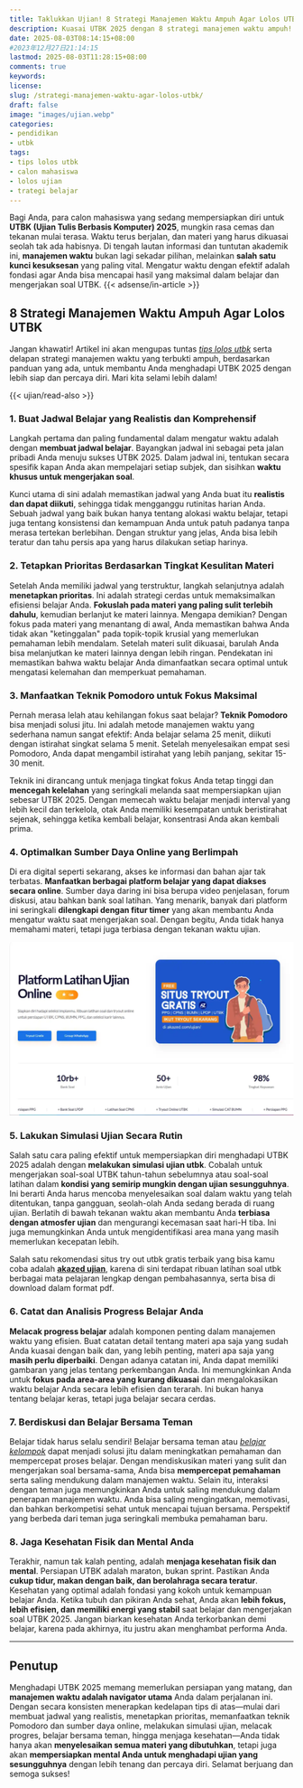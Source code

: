 ```yaml
---
title: Taklukkan Ujian! 8 Strategi Manajemen Waktu Ampuh Agar Lolos UTBK
description: Kuasai UTBK 2025 dengan 8 strategi manajemen waktu ampuh! Pelajari tips belajar efektif, prioritaskan materi, manfaatkan simulasi, dan jaga kesehatan untuk calon mahasiswa meraih sukses ujian
date: 2025-08-03T08:14:15+08:00 
#2023年12月27日21:14:15
lastmod: 2025-08-03T11:28:15+08:00 
comments: true
keywords: 
license: 
slug: /strategi-manajemen-waktu-agar-lolos-utbk/
draft: false 
image: "images/ujian.webp"
categories:
- pendidikan
- utbk
tags:
- tips lolos utbk
- calon mahasiswa
- lolos ujian
- trategi belajar
---
```


Bagi Anda, para calon mahasiswa yang sedang mempersiapkan diri untuk **UTBK (Ujian Tulis Berbasis Komputer) 2025**, mungkin rasa cemas dan tekanan mulai terasa. Waktu terus berjalan, dan materi yang harus dikuasai seolah tak ada habisnya. Di tengah lautan informasi dan tuntutan akademik ini, **manajemen waktu** bukan lagi sekadar pilihan, melainkan **salah satu kunci kesuksesan** yang paling vital. Mengatur waktu dengan efektif adalah fondasi agar Anda bisa mencapai hasil yang maksimal dalam belajar dan mengerjakan soal UTBK.
{{< adsense/in-article >}}

## 8 Strategi Manajemen Waktu Ampuh Agar Lolos UTBK
Jangan khawatir! Artikel ini akan mengupas tuntas *[tips lolos utbk](/strategi-manajemen-waktu-agar-lolos-utbk/)* serta delapan strategi manajemen waktu yang terbukti ampuh, berdasarkan panduan yang ada, untuk membantu Anda menghadapi UTBK 2025 dengan lebih siap dan percaya diri. Mari kita selami lebih dalam!

{{< ujian/read-also >}}

### **1. Buat Jadwal Belajar yang Realistis dan Komprehensif**

Langkah pertama dan paling fundamental dalam mengatur waktu adalah dengan **membuat jadwal belajar**. Bayangkan jadwal ini sebagai peta jalan pribadi Anda menuju sukses UTBK 2025. Dalam jadwal ini, tentukan secara spesifik kapan Anda akan mempelajari setiap subjek, dan sisihkan **waktu khusus untuk mengerjakan soal**.

Kunci utama di sini adalah memastikan jadwal yang Anda buat itu **realistis dan dapat diikuti**, sehingga tidak mengganggu rutinitas harian Anda. Sebuah jadwal yang baik bukan hanya tentang alokasi waktu belajar, tetapi juga tentang konsistensi dan kemampuan Anda untuk patuh padanya tanpa merasa tertekan berlebihan. Dengan struktur yang jelas, Anda bisa lebih teratur dan tahu persis apa yang harus dilakukan setiap harinya.

### **2. Tetapkan Prioritas Berdasarkan Tingkat Kesulitan Materi**

Setelah Anda memiliki jadwal yang terstruktur, langkah selanjutnya adalah **menetapkan prioritas**. Ini adalah strategi cerdas untuk memaksimalkan efisiensi belajar Anda. **Fokuslah pada materi yang paling sulit terlebih dahulu**, kemudian berlanjut ke materi lainnya. Mengapa demikian? Dengan fokus pada materi yang menantang di awal, Anda memastikan bahwa Anda tidak akan "ketinggalan" pada topik-topik krusial yang memerlukan pemahaman lebih mendalam. Setelah materi sulit dikuasai, barulah Anda bisa melanjutkan ke materi lainnya dengan lebih ringan. Pendekatan ini memastikan bahwa waktu belajar Anda dimanfaatkan secara optimal untuk mengatasi kelemahan dan memperkuat pemahaman.

### **3. Manfaatkan Teknik Pomodoro untuk Fokus Maksimal**

Pernah merasa lelah atau kehilangan fokus saat belajar? **Teknik Pomodoro** bisa menjadi solusi jitu. Ini adalah metode manajemen waktu yang sederhana namun sangat efektif: Anda belajar selama 25 menit, diikuti dengan istirahat singkat selama 5 menit. Setelah menyelesaikan empat sesi Pomodoro, Anda dapat mengambil istirahat yang lebih panjang, sekitar 15-30 menit.

Teknik ini dirancang untuk menjaga tingkat fokus Anda tetap tinggi dan **mencegah kelelahan** yang seringkali melanda saat mempersiapkan ujian sebesar UTBK 2025. Dengan memecah waktu belajar menjadi interval yang lebih kecil dan terkelola, otak Anda memiliki kesempatan untuk beristirahat sejenak, sehingga ketika kembali belajar, konsentrasi Anda akan kembali prima.

### **4. Optimalkan Sumber Daya Online yang Berlimpah**

Di era digital seperti sekarang, akses ke informasi dan bahan ajar tak terbatas. **Manfaatkan berbagai platform belajar yang dapat diakses secara online**. Sumber daya daring ini bisa berupa video penjelasan, forum diskusi, atau bahkan bank soal latihan. Yang menarik, banyak dari platform ini seringkali **dilengkapi dengan fitur timer** yang akan membantu Anda mengatur waktu saat mengerjakan soal. Dengan begitu, Anda tidak hanya memahami materi, tetapi juga terbiasa dengan tekanan waktu ujian.

![situs simulasi utbk](images/tryout.webp)
### **5. Lakukan Simulasi Ujian Secara Rutin**

Salah satu cara paling efektif untuk mempersiapkan diri menghadapi UTBK 2025 adalah dengan **melakukan simulasi ujian utbk**. Cobalah untuk mengerjakan soal-soal UTBK tahun-tahun sebelumnya atau soal-soal latihan dalam **kondisi yang semirip mungkin dengan ujian sesungguhnya**. Ini berarti Anda harus mencoba menyelesaikan soal dalam waktu yang telah ditentukan, tanpa gangguan, seolah-olah Anda sedang berada di ruang ujian. Berlatih di bawah tekanan waktu akan membantu Anda **terbiasa dengan atmosfer ujian** dan mengurangi kecemasan saat hari-H tiba. Ini juga memungkinkan Anda untuk mengidentifikasi area mana yang masih memerlukan kecepatan lebih.

Salah satu rekomendasi situs try out utbk gratis terbaik yang bisa kamu coba adalah **[akazed ujian](/ujian/)**, karena di sini terdapat ribuan latihan soal utbk berbagai mata pelajaran lengkap dengan pembahasannya, serta bisa di download dalam format pdf.

### **6. Catat dan Analisis Progress Belajar Anda**

**Melacak progress belajar** adalah komponen penting dalam manajemen waktu yang efisien. Buat catatan detail tentang materi apa saja yang sudah Anda kuasai dengan baik dan, yang lebih penting, materi apa saja yang **masih perlu diperbaiki**. Dengan adanya catatan ini, Anda dapat memiliki gambaran yang jelas tentang perkembangan Anda. Ini memungkinkan Anda untuk **fokus pada area-area yang kurang dikuasai** dan mengalokasikan waktu belajar Anda secara lebih efisien dan terarah. Ini bukan hanya tentang belajar keras, tetapi juga belajar secara cerdas.

### **7. Berdiskusi dan Belajar Bersama Teman**

Belajar tidak harus selalu sendiri! Belajar bersama teman atau *[belajar kelompok](/strategi-belajar-kelompok-efektif/)* dapat menjadi solusi jitu dalam meningkatkan pemahaman dan mempercepat proses belajar. Dengan mendiskusikan materi yang sulit dan mengerjakan soal bersama-sama, Anda bisa **mempercepat pemahaman** serta saling mendukung dalam manajemen waktu. Selain itu, interaksi dengan teman juga memungkinkan Anda untuk saling mendukung dalam penerapan manajemen waktu. Anda bisa saling mengingatkan, memotivasi, dan bahkan berkompetisi sehat untuk mencapai tujuan bersama. Perspektif yang berbeda dari teman juga seringkali membuka pemahaman baru.

### **8. Jaga Kesehatan Fisik dan Mental Anda**

Terakhir, namun tak kalah penting, adalah **menjaga kesehatan fisik dan mental**. Persiapan UTBK adalah maraton, bukan sprint. Pastikan Anda **cukup tidur, makan dengan baik, dan berolahraga secara teratur**. Kesehatan yang optimal adalah fondasi yang kokoh untuk kemampuan belajar Anda. Ketika tubuh dan pikiran Anda sehat, Anda akan **lebih fokus, lebih efisien, dan memiliki energi yang stabil** saat belajar dan mengerjakan soal UTBK 2025. Jangan biarkan kesehatan Anda terkorbankan demi belajar, karena pada akhirnya, itu justru akan menghambat performa Anda.

---

## Penutup

Menghadapi UTBK 2025 memang memerlukan persiapan yang matang, dan **manajemen waktu adalah navigator utama** Anda dalam perjalanan ini. Dengan secara konsisten menerapkan kedelapan tips di atas—mulai dari membuat jadwal yang realistis, menetapkan prioritas, memanfaatkan teknik Pomodoro dan sumber daya online, melakukan simulasi ujian, melacak progres, belajar bersama teman, hingga menjaga kesehatan—Anda tidak hanya akan **menyelesaikan semua materi yang dibutuhkan**, tetapi juga akan **mempersiapkan mental Anda untuk menghadapi ujian yang sesungguhnya** dengan lebih tenang dan percaya diri. Selamat berjuang dan semoga sukses!